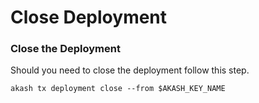 # Close Deployment

### Close the Deployment

Should you need to close the deployment follow this step.

```
akash tx deployment close --from $AKASH_KEY_NAME
```

